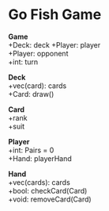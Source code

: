 # Go Fish Game
__Game__  
+Deck: deck
+Player: player  
+Player: opponent  
+int: turn  

__Deck__  
+vec(card): cards  
+Card: draw()  

__Card__  
+rank  
+suit  

__Player__  
+int: Pairs = 0  
+Hand: playerHand  

__Hand__  
+vec(cards): cards  
+bool: checkCard(Card)  
+void: removeCard(Card)  